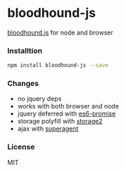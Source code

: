 # bloodhound-js
[bloodhound.js](https://github.com/twitter/typeahead.js/blob/master/doc/bloodhound.md) for node and browser

### Installtion
``` sh
npm install bloodhound-js --save
```
### Changes
+ no jquery deps
+ works with both browser and node
+ jquery deferred with [es6-promise](https://www.npmjs.com/package/es6-promise)
+ storage polyfill with [storage2](https://www.npmjs.com/package/storage2)
+ ajax with [superagent](https://www.npmjs.com/package/superagent)

### License
MIT
